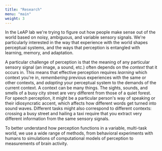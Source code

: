 ```yaml
---
title: "Research"
menu: "main"
weight: 3
---
```


In the LeAP lab we're trying to figure out how people make sense out of the
world based on noisy, ambiguous, and variable sensory signals.  We're
particularly interested in the way that experience with the world shapes
perceptual systems, and the ways that perception is entangled with learning,
memory, and adaptation.

A particular challenge of perception is that the meaning of any particular
sensory signal (an image, a sound, etc.) often depends on the _context_ that it
occurs in.  This means that effective perception requires _learning_ which
context you're in, _remembering_ previous experiences with the same or other
contexts, and _adapting_ your perceptual system to the demands of the current
context.  A context can be many things.  The sights, sounds, and smells of a
busy city street are very different from those of a quiet forest.  For speech
perception, it might be a particular person's way of speaking or their
idiosyncratic accent, which affects how different words get turned into sound
waves.  Different tasks might also correspond to different contexts: crossing a
busy street and hailing a taxi require that you extract very different
information from the same sensory signals.

To better understand how perception functions in a variable, multi-task world,
we use a wide range of methods, from behavioral experiments with humans to
simulations of computational models of perception to measurements of brain
activity.
